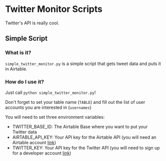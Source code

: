 # Twitter Monitor Scripts

Twitter's API is really cool.

## Simple Script

### What is it?

`simple_twitter_monitor.py` is a simple script that gets tweet data and puts it in Airtable.

### How do I use it?

Just call `python simple_twitter_monitor.py`!

Don't forget to set your table name (`TABLE`) and fill out the list of user accounts you are interested in (`usernames`)

You will need to set three environment variables:

- TWITTER_BASE_ID: The Airtable Base where you want to put your Twitter data
- AIRTABLE_API_KEY: Your API key for the Airtable API (you will need an Airtable account [link](https://airtable.com/))
- TWITTER_KEY: Your API key for the Twitter API (you will need to sign up for a developer account [link](https://developer.twitter.com/en))
